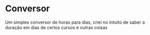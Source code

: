# Conversor
 Um simples conversor de horas para dias, criei no intuito de saber a duração em dias de certos cursos e outras coisas
